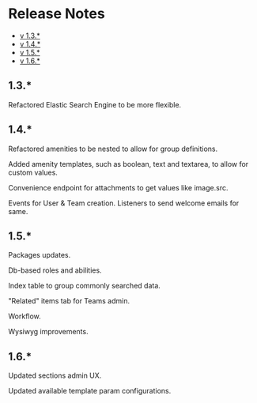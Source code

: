 # Release Notes

- [v 1.3.*](#v-1.3)
- [v 1.4.*](#v-1.4)
- [v 1.5.*](#v-1.5)
- [v 1.6.*](#v-1.6)

<a name="v-1.3"></a>
## 1.3.*

Refactored Elastic Search Engine to be more flexible.

<a name="v-1.4"></a>
## 1.4.*

Refactored amenities to be nested to allow for group definitions. 

Added amenity templates, such as boolean, text and textarea, to allow for custom values.

Convenience endpoint for attachments to get values like image.src.

Events for User & Team creation. Listeners to send welcome emails for same.

<a name="v-1.5"></a>
## 1.5.*

Packages updates.

Db-based roles and abilities.

Index table to group commonly searched data.

"Related" items tab for Teams admin.

Workflow.

Wysiwyg improvements.

<a name="v-1.6"></a>
## 1.6.*

Updated sections admin UX.

Updated available template param configurations.